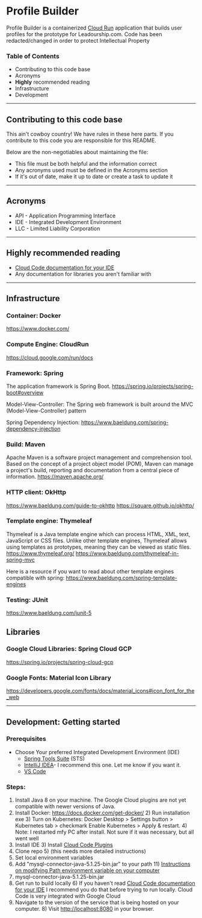 # Profile Builder

Profile Builder is a containerized [Cloud Run](https://cloud.google.com/run/docs) application that builds user profiles for the prototype for Leadourship.com.
Code has been redacted/changed in order to protect Intellectual Property


### Table of Contents
* Contributing to this code base
* Acronyms
* **Highly** recommended reading
* Infrastructure
* Development

---
## Contributing to this code base
This ain't cowboy country! We have rules in these here parts. If you contribute to this code you are responsible for this README.

Below are the non-negotiables about maintaining the file:

* This file must be both helpful and the information correct
* Any acronyms used must be defined in the Acronyms section
* If it's out of date, make it up to date or create a task to update it
---

## Acronyms 
* API - Application Programming Interface
* IDE - Integrated Development Environment
* LLC - Limited Liability Corporation

---

## Highly recommended reading
* [Cloud Code documentation for your IDE](https://cloud.google.com/code/docs)
* Any documentation for libraries you aren't familiar with
---

## Infrastructure 

### Container: Docker
https://www.docker.com/
### Compute Engine: CloudRun
https://cloud.google.com/run/docs
### Framework: Spring
The application framework is Spring Boot. 
https://spring.io/projects/spring-boot#overview

Model-View-Controller: The Spring web framework is built around the MVC (Model-View-Controller) pattern

Spring Dependency Injection: https://www.baeldung.com/spring-dependency-injection

### Build: Maven
Apache Maven is a software project management and comprehension tool. Based on the concept of a project object model (POM), Maven can manage a project's build, reporting and documentation from a central piece of information.
https://maven.apache.org/

### HTTP client: OkHttp
https://www.baeldung.com/guide-to-okhttp
https://square.github.io/okhttp/

### Template engine: Thymeleaf
Thymeleaf is a Java template engine which can process HTML, XML, text, JavaScript or CSS files. Unlike other template engines, Thymeleaf allows using templates as prototypes, meaning they can be viewed as static files.
https://www.thymeleaf.org/
https://www.baeldung.com/thymeleaf-in-spring-mvc

Here is a resource if you want to read about other template engines compatible with spring: 
https://www.baeldung.com/spring-template-engines

### Testing: JUnit
https://www.baeldung.com/junit-5

## Libraries
### Google Cloud Libraries: Spring Cloud GCP
https://spring.io/projects/spring-cloud-gcp
### Google Fonts: Material Icon Library
https://developers.google.com/fonts/docs/material_icons#icon_font_for_the_web

---

## Development: Getting started
### Prerequisites
*  Choose Your preferred Integrated Development Environment (IDE)
    * [Spring Tools Suite](https://spring.io/tools) (STS)
    * [IntelliJ IDEA](https://www.jetbrains.com/idea/)- I recommend this one. Let me know if you want it.
    * [VS Code](https://code.visualstudio.com)

### Steps:
1) Install Java 8 on your machine. The Google Cloud plugins are not yet compatible with newer versions of Java.
2) Install Docker: https://docs.docker.com/get-docker/
   2) Run installation exe 
   3) Turn on Kubernetes: Docker Desktop > Settings button > Kubernetes tab > checkmark Enable Kubernetes > Apply & restart.
      4) Note: I restarted mfy PC after install. Not sure if it was necessary, but all went well
2) Install IDE
   3) Install [Cloud Code Plugins](https://cloud.google.com/code)
4) Clone repo 
   5) (this needs more detailed instructions)
6) Set local environment variables
10) Add "mysql-connector-java-5.1.25-bin.jar" to your path
    11) [Instructions on modifying Path environment variable on your computer](https://javarevisited.blogspot.com/2013/02/windows-8-set-path-and-classpath-java-windows-7.html#axzz7p5evT9UM)
11) mysql-connector-java-5.1.25-bin.jar
5) Get run to build locally 
   6) If you haven't read [Cloud Code documentation for your IDE](https://cloud.google.com/code/docs) I recommend you do that before trying to run locally. Cloud Code is very integrated with Google Cloud
7) Navigate to the version of the service that is being hosted on your computer. 
   8) Visit [http://localhost:8080](http://localhost:8080) in your browser.



